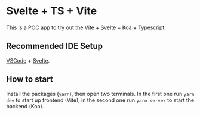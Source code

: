 # Svelte + TS + Vite

This is a POC app to try out the Vite + Svelte + Koa + Typescript.

## Recommended IDE Setup

[VSCode](https://code.visualstudio.com/) + [Svelte](https://marketplace.visualstudio.com/items?itemName=svelte.svelte-vscode).

## How to start

Install the packages (`yarn`), then open two terminals. In the first one run `yarn dev` to start up frontend (Vite), in the second one run `yarn server` to start the backend (Koa).

<!-- <script>
	let name = 'baby Yoda';
	let headingIntroText = "Hello"
	$: heading = `${headingIntroText} ${name}!`
</script>

<section style="display: flex; justify-content: space-around; padding: 40px 10px;">
	<div>
		<img
				 src="https://www.memecreator.org/static/images/memes/5150544.jpg"
				 alt="A grogu with a cup of tea"
				 height="200px"
		/>
	</div>
	<div>
		<input bind:value={name}>
  	<h1 style="color: green; margin-top:60px;">
	  	{heading}
  	</h1>
	</div>
</section> -->
